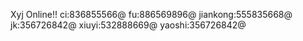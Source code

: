 Xyj Online!!
ci:836855566@
fu:886569896@
jiankong:555835668@
jk:356726842@
xiuyi:532888669@
yaoshi:356726842@
